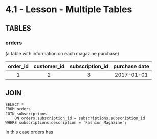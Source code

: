 # 4.1 - Lesson - Multiple Tables

## TABLES

### orders
(a table with information on each magazine purchase)

|   order_id   |  customer_id  |    subscription_id    |    purchase date    |
| :---:        |     :---:     |         :---:         |         :---:       |
|  1  |  2  |  3  |  2017-01-01  |








## JOIN
```
SELECT *
FROM orders
JOIN subscriptions
	ON orders.subscription_id = subscriptions.subscription_id
WHERE subscriptions.description = 'Fashion Magazine';
```
In this case orders has 